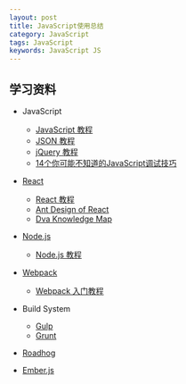 ```yaml
---
layout: post
title: JavaScript使用总结
category: JavaScript
tags: JavaScript
keywords: JavaScript JS
---
```


## 学习资料
* JavaScript
    * [JavaScript 教程](http://www.runoob.com/js/js-tutorial.html)
    * [JSON 教程](http://www.runoob.com/json/json-tutorial.html)
    * [jQuery 教程](http://www.runoob.com/jquery/jquery-tutorial.html)
    * [14个你可能不知道的JavaScript调试技巧](https://mp.weixin.qq.com/s/Hmrk6JWEbz8gb6uqEnDcDQ)

* [React](https://facebook.github.io/react/)
    * [React 教程](http://www.runoob.com/react/react-tutorial.html)
    * [Ant Design of React](https://ant.design/docs/react/introduce)
    * [Dva Knowledge Map](https://github.com/dvajs/dva-knowledgemap)

* [Node.js](https://nodejs.org)
    * [Node.js 教程](http://www.runoob.com/nodejs/nodejs-tutorial.html)

* [Webpack](https://webpack.js.org/)
    * [Webpack 入门教程](http://www.runoob.com/w3cnote/webpack-tutorial.html)

* Build System
    * [Gulp](https://gulpjs.com/)
    * [Grunt](https://gruntjs.com/)

* [Roadhog](https://www.npmjs.com/package/roadhog)
* [Ember.js](https://emberjs.com/)


